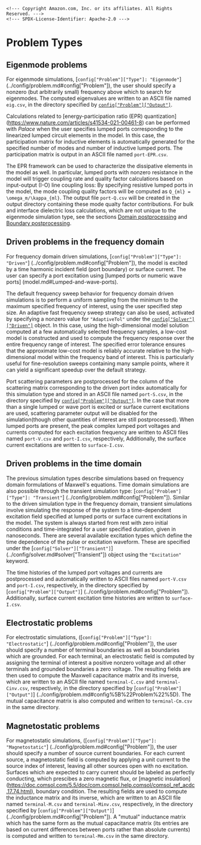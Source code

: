 ```@raw html
<!--- Copyright Amazon.com, Inc. or its affiliates. All Rights Reserved. --->
<!--- SPDX-License-Identifier: Apache-2.0 --->
```

# Problem Types

## Eigenmode problems

For eigenmode simulations, [`config["Problem"]["Type"]: "Eigenmode"`]
(../config/problem.md#config["Problem"]), the user should specify a
nonzero (but arbitrarily small) frequency above which to search for eigenmodes. The computed
eigenvalues are written to an ASCII file named `eig.csv`, in the directory specified by
[`config["Problem"]["Output"]`](../config/problem.md#config%5B%22Problem%22%5D).

Calculations related to [energy-participation ratio (EPR) quantization]
(https://www.nature.com/articles/s41534-021-00461-8) can be performed with *Palace* when
the user specifies lumped ports corresponding to the linearized lumped circuit elements in
the model. In this case, the participation matrix for inductive elements is automatically
generated for the specified number of modes and number of inductive lumped ports. The
participation matrix is output in an ASCII file named `port-EPR.csv`.

The EPR framework can be used to characterize the dissipative elements in the model as well.
In particular, lumped ports with nonzero resistance in the model will trigger coupling rate
and quality factor calculations based on input-output (I-O) line coupling loss: By
specifying resistive lumped ports in the model, the mode coupling quality factors will be
computed as ``Q_{ml} = \omega_m/\kappa_{ml}``. The output file `port-Q.csv` will be created
in the output directory containing these mode qualty factor contributions. For bulk and
interface dielectric loss calculations, which are not unique to the eigenmode simulation
type, see the sections [Domain postprocessing](postprocessing.md#Domain-postprocessing) and
[Boundary postprocessing](postprocessing.md#Boundary-postprocessing).

## Driven problems in the frequency domain

For frequency domain driven simulations, [`config["Problem"]["Type"]: "Driven"`]
(../config/problem.md#config["Problem"]), the model is excited
by a time harmonic incident field (port boundary) or surface current. The user can specify
a port excitation using [lumped ports or numeric wave ports]
(model.md#Lumped-and-wave-ports).

The default frequency sweep behavior for frequency domain driven simulations is to perform a
uniform sampling from the minimum to the maximum specified frequency of interest, using the
user specified step size. An adaptive fast frequency sweep strategy can also be used,
activated by specifying a nonzero value for `"AdaptiveTol"` under the
[`config["Solver"]["Driven"]`](../config/solver.md#solver%5B%22Driven%22%5D) object. In this
case, using the high-dimensional model solution computed at a few automatically selected
frequency samples, a low-cost model is constructed and used to compute the frequency
response over the entire frequency range of interest. The specified error tolerance ensures
that the approximate low-cost model is reliably accurate relative to the high-dimensional
model within the frequency band of interest. This is particularly useful for
fine-resolution sweeps containing many sample points, where it can yield a significant
speedup over the default strategy.

Port scattering parameters are postprocessed for the column of the scattering matrix
corresponding to the driven port index automatically for this simulation type and stored in
an ASCII file named `port-S.csv`, in the directory specified by
[`config["Problem"]["Output"]`](../config/problem.md#config%5B%22Problem%22%5D). In the case
that more than a single lumped or wave port is excited or surface current excitations are
used, scattering parameter output will be disabled for the simulation(though other
quantities of interest are still postprocessed). When lumped ports are present, the peak
complex lumped port voltages and currents computed for each excitation frequency are written
to ASCII files named `port-V.csv` and `port-I.csv`, respectively, Additionally, the surface
current excitations are written to `surface-I.csv`.

## Driven problems in the time domain

The previous simulation types describe simulations based on frequency domain formulations of
Maxwell's equations. Time domain simulations are also possible through the transient
simulation type: [`config["Problem"]["Type"]: "Transient"`]
(../config/problem.md#config["Problem"]). Similar to the driven simulation type in the
frequency domain, transient simulations involve simulating the response of the system to a
time-dependent excitation field specified at lumped ports or surface current excitations in
the model. The system is always started from rest with zero initial conditions and
time-integrated for a user specified duration, given in nanoseconds. There are several
available excitation types which define the time dependence of the pulse or excitation
waveform. These are specified under the [`config["Solver"]["Transient"]`]
(../config/solver.md#solver["Transient"]) object using the `"Excitation"` keyword.

The time histories of the lumped port voltages and currents are postprocessed and
automatically written to ASCII files named `port-V.csv` and `port-I.csv`, respectively, in
the directory specified by [`config["Problem"]["Output"]`]
(../config/problem.md#config["Problem"]). Additionally, surface current excitation time
histories are written to `surface-I.csv`.

## Electrostatic problems

For electrostatic simulations, ([`config["Problem"]["Type"]: "Electrostatic"`]
(../config/problem.md#config["Problem"]), the user should specify a number of terminal
boundaries as well as boundaries which are grounded. For each terminal, an electrostatic
field is computed by assigning the terminal of interest a positive nonzero voltage and all
other terminals and grounded boundaries a zero voltage. The resulting fields are then used
to compute the Maxwell capacitance matrix and its inverse, which are written to an ASCII
file named `terminal-C.csv` and `terminal-Cinv.csv`, respectively, in the directory
specified by [`config["Problem"]["Output"]`]
(../config/problem.md#config%5B%22Problem%22%5D). The mutual capacitance matrix is also
computed and written to `terminal-Cm.csv` in the same directory.

## Magnetostatic problems

For magnetostatic simulations, ([`config["Problem"]["Type"]: "Magnetostatic"`]
(../config/problem.md#config["Problem"]), the user should specify
a number of source current boundaries. For each current source, a magnetostatic field is
computed by applying a unit current to the source index of interest, leaving all other
sources open with no excitation. Surfaces which are expected to carry current should be
labeled as perfectly conducting, which prescibes a zero magnetic flux, or
[magnetic insulation]
(https://doc.comsol.com/5.5/doc/com.comsol.help.comsol/comsol_ref_acdc.17.74.html),
boundary condition. The resulting fields are used to compute the inductance matrix and its
inverse, which are written to an ASCII file named `terminal-M.csv` and `terminal-Minv.csv`,
respectively, in the directory specified by [`config["Problem"]["Output"]`]
(../config/problem.md#config["Problem"]). A "mutual" inductance matrix which has the same
form as the mutual capacitance matrix (its entries are based on current differences between
ports rather than absolute currents) is computed and written to `terminal-Mm.csv` in the
same directory.
